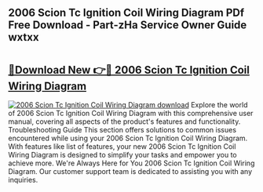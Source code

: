 ## 2006 Scion Tc Ignition Coil Wiring Diagram PDf Free Download - Part-zHa Service Owner Guide wxtxx

# <h2><a href="http://dfl12k.blite.top/?on=2006+Scion+Tc+Ignition+Coil+Wiring+Diagram">🔗Download New 👉🔴 2006 Scion Tc Ignition Coil Wiring Diagram</a></h2>

[![2006 Scion Tc Ignition Coil Wiring Diagram download](https://i.imgur.com/lujVjoI.png)](http://dfl12k.blite.top/?on=2006+Scion+Tc+Ignition+Coil+Wiring+Diagram)
Explore the world of 2006 Scion Tc Ignition Coil Wiring Diagram with this comprehensive user manual, covering all aspects of the product's features and functionality. Troubleshooting Guide This section offers solutions to common issues encountered while using your 2006 Scion Tc Ignition Coil Wiring Diagram. With features like list of features, your new 2006 Scion Tc Ignition Coil Wiring Diagram is designed to simplify your tasks and empower you to achieve more. We're Always Here for You 2006 Scion Tc Ignition Coil Wiring Diagram. Our customer support team is dedicated to assisting you with any inquiries.

